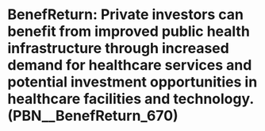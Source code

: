 # BenefReturn: __Private investors can benefit from improved public health infrastructure through increased demand for healthcare services and potential investment opportunities in healthcare facilities and technology.__ (PBN__BenefReturn_670)

